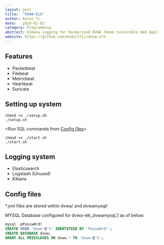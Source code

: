 ```yaml
---
layout: post
title:  "DVWA-ELK"
author: Aaron Ti
date:   2020-02-02
category: Programming
abstract: Kibana Logging for Dockerised DVWA (Damn Vulnerable Web Application) Stack
website: https://github.com/mcdulltii/dvwa-elk
---
```


## Features
- Packetbeat
- Filebeat
- Metricbeat
- Heartbeat
- Suricata

## Setting up system
```shellsession
chmod +x ./setup.sh
./setup.sh
```
<Run SQL commands from [Config files](https://github.com/mcdulltii/dvwa-elk#config-files)>
```shellsession
chmod +x ./start.sh
./start.sh
```

## Logging system
- Elasticsearch
- Logstash (Unused)
- Kibana

## Config files
*.yml files are stored within dvwa/ and dvwamysql/

MYSQL Database configured for dvwa-elk_dvwamysql_1 as of below:
```sql
mysql -pPassw0rd!
CREATE USER 'dvwa'@'%' IDENTIFIED BY 'Passw0rd!';
CREATE DATABASE dvwa;
GRANT ALL PRIVILEGES ON dvwa.* TO 'dvwa'@'%';
```
